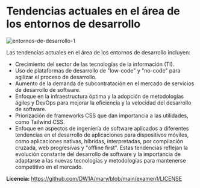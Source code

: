 # Tendencias actuales en el área de los entornos de desarrollo
![entornos-de-desarrollo-1](https://github.com/DW1A/mary/assets/102425935/26051419-88ea-46f4-a9c2-f10cae37d9fe)

Las tendencias actuales en el área de los entornos de desarrollo incluyen:
- Crecimiento del sector de las tecnologías de la información (TI).
- Uso de plataformas de desarrollo de "low-code" y "no-code" para agilizar el proceso de desarrollo.
- Aumento de la demanda de subcontratación en el mercado de servicios de desarrollo de software.
- Enfoque en la infraestructura óptima y la adopción de metodologías ágiles y DevOps para mejorar la eficiencia y la velocidad del desarrollo de software.
- Priorización de frameworks CSS que dan importancia a las utilidades, como Tailwind CSS.
- Enfoque en aspectos de ingeniería de software aplicados a diferentes tendencias en el desarrollo de aplicaciones para dispositivos móviles, como aplicaciones nativas, híbridas, interpretadas, por compilación cruzada, web progresivas y "offline first".
Estas tendencias reflejan la evolución constante del desarrollo de software y la importancia de adaptarse a las nuevas tecnologías y metodologías para mantenerse competitivo en el mercado.

**Licencia:** https://github.com/DW1A/mary/blob/main/examen1/LICENSE
